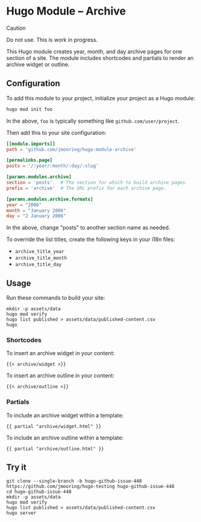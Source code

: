 # Hugo Module &ndash; Archive

> [!CAUTION]
> Do not use. This is work in progress.

This Hugo module creates year, month, and day archive pages for one section of a site. The module includes shortcodes and partials to render an archive widget or outline.

## Configuration

To add this module to your project, initialize your project as a Hugo module:

```sh
hugo mod init foo
```

In the above, `foo` is typically something like `github.com/user/project`.

Then add this to your site configuration:

```toml
[[module.imports]]
path = 'github.com/jmooring/hugo-module-archive'

[permalinks.page]
posts = '/:year/:month/:day/:slug'

[params.modules.archive]
section = 'posts'   # The section for which to build archive pages.
prefix = 'archive'  # The URL prefix for each archive page.

[params.modules.archive.formats]
year = "2006"
month = "January 2006"
day = "2 January 2006"
```

In the above, change "posts" to another section name as needed.

To override the list titles, create the following keys in your i18n files:

- `archive_title_year`
- `archive_title_month`
- `archive_title_day`

## Usage

Run these commands to build your site:

```text
mkdir -p assets/data
hugo mod verify
hugo list published > assets/data/published-content.csv
hugo
```

### Shortcodes

To insert an archive widget in your content:

```text
{{< archive/widget >}}
```

To insert an archive outline in your content:

```textv
{{< archive/outline >}}
```

### Partials

To include an archive widget within a template:

```text
{{ partial "archive/widget.html" }}
```

To include an archive outline within a template:

```text
{{ partial "archive/outline.html" }}
```

## Try it

```text
git clone --single-branch -b hugo-github-issue-448 https://github.com/jmooring/hugo-testing hugo-github-issue-448
cd hugo-github-issue-448
mkdir -p assets/data
hugo mod verify
hugo list published > assets/data/published-content.csv
hugo server
```
